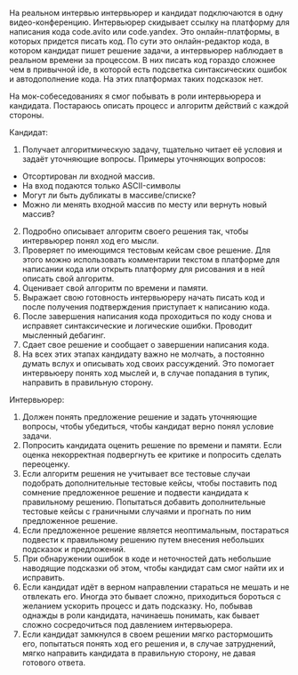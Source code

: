 На реальном интервью интервьюрер и кандидат подключаются в одну видео-конференцию. Интервьюрер скидывает ссылку на платформу для написания кода code.avito или code.yandex. Это онлайн-платформы, в которых придется писать код. По сути это онлайн-редактор кода, в котором кандидат пишет решение задачи, а интервьюрер наблюдает в реальном времени за процессом. В них писать код гораздо сложнее чем в привычной ide, в которой есть подсветка синтаксических ошибок и автодополнение кода. На этих платформах таких подсказок нет.

На мок-собеседованиях я смог побывать в роли интервьюрера и кандидата. Постараюсь описать процесс и алгоритм действий с каждой стороны.

Кандидат:
1. Получает алгоритмическую задачу, тщательно читает её условия и задаёт уточняющие вопросы.
Примеры уточняющих вопросов:
- Отсортирован ли входной массив.
- На вход подаются только ASCII-символы
- Могут ли быть дубликаты в массиве/списке?
- Можно ли менять входной массив по месту или вернуть новый массив?
2. Подробно описывает алгоритм своего решения так, чтобы интервьюрер понял ход его мысли.
3. Проверяет по имеющимся тестовым кейсам свое решение. Для этого можно использовать комментарии текстом в платформе для написании кода или открыть платформу для рисования и в ней описать свой алгоритм.
4. Оценивает свой алгоритм по времени и памяти.
5. Выражает свою готовность интервьюреру начать писать код и после получения подтверждения приступает к написанию кода.
6. После завершения написания кода проходиться по коду снова и исправяет синтаксические и логические ошибки. Проводит мысленный дебагинг.
7. Сдает свое решение и сообщает о завершении написания кода.
8. На всех этих этапах кандидату важно не молчать, а постоянно думать вслух и описывать ход своих рассуждений. Это помогает интервьюеру понять ход мыслей и, в случае попадания в тупик, направить в правильную сторону.

Интервьюрер:
1. Должен понять предложение решение и задать уточняющие вопросы, чтобы убедиться, чтобы кандидат верно понял условие задачи.
2. Попросить кандидата оценить решение по времени и памяти. Если оценка некорректная подвергнуть ее критике и попросить сделать переоценку.
3. Если алгоритм решения не учитывает все тестовые случаи подобрать дополнительные тестовые кейсы, чтобы поставить под сомнение предложенное решение и подвести кандидата к правильному решению. Попытаться добавить дополнительные тестовые кейсы с граничными случаями и прогнать по ним предложенное решение.
4. Если предложенное решение является неоптимальным, постараться подвести к правильному решению путем внесения небольших подсказок и предложений.
5. При обнаружении ошибок в коде и неточностей дать небольшие наводящие подсказки об этом, чтобы кандидат сам смог найти их и исправить.
6. Если кандидат идёт в верном направлении стараться не мешать и не отвлекать его. Иногда это бывает сложно, приходиться бороться с желанием ускорить процесс и дать подсказку. Но, побывав однажды в роли кандидата, начинаешь понимать, как бывает сложно сосредочиться под давлением интервьюрера.
7. Если кандидат замкнулся в своем решении мягко растормошить его, попытаться понять ход его решения и, в случае затруднений, мягко направить кандидата в правильную сторону, не давая готового ответа.